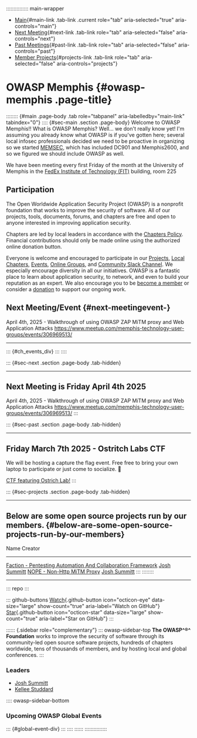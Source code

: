 ::::::::::::::: main-wrapper
- [Main](#div-main){#main-link .tab-link .current role="tab"
  aria-selected="true" aria-controls="main"}
- [Next Meeting](#div-next){#next-link .tab-link role="tab"
  aria-selected="false" aria-controls="next"}
- [Past Meetings](#div-past){#past-link .tab-link role="tab"
  aria-selected="false" aria-controls="past"}
- [Member Projects](#div-projects){#projects-link .tab-link role="tab"
  aria-selected="false" aria-controls="projects"}

# OWASP Memphis {#owasp-memphis .page-title}

:::::::: {#main .page-body .tab role="tabpanel" aria-labelledby="main-link" tabindex="0"}
:::: {#sec-main .section .page-body}
Welcome to OWASP Memphis!! What is OWASP Memphis? Well... we don't
really know yet! I'm assuming you already know what OWASP is if you've
gotten here; several local infosec professionals decided we need to be
proactive in organizing so we started [MEMSEC](https://memsec.info/),
which has included DC901 and Memphis2600, and so we figured we should
include OWASP as well.

We have been meeting every first Friday of the month at the University
of Memphis in the [FedEx Institute of Technology
(FIT)](https://www.openstreetmap.org/search?query=365+Innovation+Dr%2C+Memphis%2C+TN+38152)
building, room 225

## Participation

The Open Worldwide Application Security Project (OWASP) is a nonprofit
foundation that works to improve the security of software. All of our
projects, tools, documents, forums, and chapters are free and open to
anyone interested in improving application security.

Chapters are led by local leaders in accordance with the [Chapters
Policy](https://owasp.org/www-policy/operational/chapters). Financial
contributions should only be made online using the authorized online
donation button.

Everyone is welcome and encouraged to participate in our
[Projects](https://owasp.org/projects/), [Local
Chapters](https://owasp.org/chapters/),
[Events](https://owasp.org/events/), [Online
Groups](https://groups.google.com/a/owasp.com/), and [Community Slack
Channel](https://owasp.slack.com/). We especially encourage diversity in
all our initiatives. OWASP is a fantastic place to learn about
application security, to network, and even to build your reputation as
an expert. We also encourage you to be [become a
member](https://owasp.org/membership/) or consider a
[donation](https://owasp.org/donate/) to support our ongoing work.

## Next Meeting/Event {#next-meetingevent-}

April 4th, 2025 - Walkthrough of using OWASP ZAP MiTM proxy and Web
Application Attacks
<https://www.meetup.com/memphis-technology-user-groups/events/306969513/>

------------------------------------------------------------------------

::: {#ch_events_div}
:::
::::

::: {#sec-next .section .page-body .tab-hidden}

------------------------------------------------------------------------

## Next Meeting is Friday April 4th 2025

April 4th, 2025 - Walkthrough of using OWASP ZAP MiTM proxy and Web
Application Attacks
<https://www.meetup.com/memphis-technology-user-groups/events/306969513/>
:::

::: {#sec-past .section .page-body .tab-hidden}

------------------------------------------------------------------------

## Friday March 7th 2025 - Ostritch Labs CTF

We will be hosting a capture the flag event. Free free to bring your own
laptop to participate or just come to socialize. 🚀

[CTF featuring Ostrich
Lab!](https://www.meetup.com/memphis-technology-user-groups/events/306354790/)
:::

::: {#sec-projects .section .page-body .tab-hidden}

------------------------------------------------------------------------

## Below are some open source projects run by our members. {#below-are-some-open-source-projects-run-by-our-members}

  Name                                                                                                        Creator
  ----------------------------------------------------------------------------------------------------------- --------------------------------------------
  [Faction - Pentesting Automation And Collaboration Framework](https://github.com/factionsecurity/faction)   [Josh Summitt](https://github.com/summitt)
  [NOPE - Non-Http MiTM Proxy](https://github.com/summitt/Nope-Proxy)                                         [Josh Summitt](https://github.com/summitt)
:::
::::::::

------------------------------------------------------------------------

::: repo
:::

::: github-buttons
[Watch](https://github.com/owasp/www-chapter-memphis/subscription){.github-button
icon="octicon-eye" data-size="large" show-count="true"
aria-label="Watch on GitHub"}
[Star](https://github.com/owasp/www-chapter-memphis){.github-button
icon="octicon-star" data-size="large" show-count="true"
aria-label="Star on GitHub"}
:::

:::::: {.sidebar role="complementary"}
::: owasp-sidebar-top
**The OWASP^®^ Foundation** works to improve the security of software
through its community-led open source software projects, hundreds of
chapters worldwide, tens of thousands of members, and by hosting local
and global conferences.
:::

### Leaders

- [Josh
  Summitt](https://owasp.org/cdn-cgi/l/email-protection#0862677b60267b7d6565617c7c48677f697b7826677a6f)
- [Kellee
  Studdard](https://owasp.org/cdn-cgi/l/email-protection#f398969f9f9696dd8087869797928197b39c84928083dd9c8194)

:::: owasp-sidebar-bottom
### Upcoming OWASP Global Events

::: {#global-event-div}
:::
::::
::::::
:::::::::::::::
